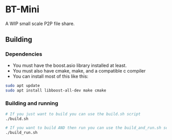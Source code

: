 # BT-Mini
A WIP small scale P2P file share.

## Building
### Dependencies
- You must have the boost.asio library installed at least.
- You must also have cmake, make, and a compatible c compiler
- You can install most of this like this:
```bash
sudo apt update
sudo apt install libboost-all-dev make cmake
```

### Building and running
```bash
# If you just want to build you can use the build.sh script
./build.sh

# If you want to build AND then run you can use the build_and_run.sh script
./build_run.sh
```
